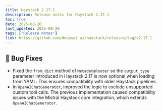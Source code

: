 ```yaml
---
title: Haystack 2.17.1
description: Release notes for Haystack 2.17.1
toc: True
date: 2025-08-20
last_updated: 2025-08-20
tags: ["Release Notes"]
link: https://github.com/deepset-ai/haystack/releases/tag/v2.17.1
---
```


## 🐛 Bug Fixes

-   Fixed the `from_dict` method of `MetadataRouter` so the `output_type` parameter introduced in Haystack 2.17 is now optional when loading from YAML. This ensures compatibility with older Haystack pipelines.
-   In `OpenAIChatGenerator`, improved the logic to exclude unsupported custom tool calls. The previous implementation caused compatibility issues with the Mistral Haystack core integration, which extends `OpenAIChatGenerator`.